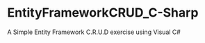 EntityFrameworkCRUD_C-Sharp
===========================

A Simple Entity Framework C.R.U.D exercise using Visual C# 
